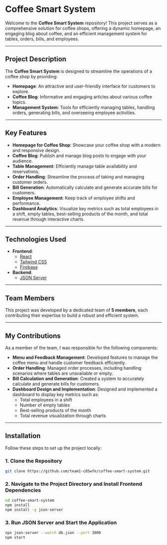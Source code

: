 # Coffee Smart System

Welcome to the **Coffee Smart System** repository! This project serves as a comprehensive solution for coffee shops, offering a dynamic homepage, an engaging blog about coffee, and an efficient management system for tables, orders, bills, and employees.

---

## Project Description

The **Coffee Smart System** is designed to streamline the operations of a coffee shop by providing:

- **Homepage**: An attractive and user-friendly interface for customers to explore.
- **Coffee Blog**: Informative and engaging articles about various coffee topics.
- **Management System**: Tools for efficiently managing tables, handling orders, generating bills, and overseeing employee activities.

---

## Key Features

- **Homepage for Coffee Shop**: Showcase your coffee shop with a modern and responsive design.
- **Coffee Blog**: Publish and manage blog posts to engage with your audience.
- **Table Management**: Efficiently manage table availability and reservations.
- **Order Handling**: Streamline the process of taking and managing customer orders.
- **Bill Generation**: Automatically calculate and generate accurate bills for customers.
- **Employee Management**: Keep track of employee shifts and performance.
- **Dashboard Analytics**: Visualize key metrics such as total employees in a shift, empty tables, best-selling products of the month, and total revenue through interactive charts.

---

## Technologies Used

- **Frontend**:
  - [React](https://reactjs.org/)
  - [Tailwind CSS](https://tailwindcss.com/)
  - [Firebase](https://firebase.google.com/)
- **Backend**:
  - [JSON Server](https://github.com/typicode/json-server)

---

## Team Members

This project was developed by a dedicated team of **5 members**, each contributing their expertise to build a robust and efficient system.

---

## My Contributions

As a member of the team, I was responsible for the following components:

- **Menu and Feedback Management**: Developed features to manage the coffee menu and handle customer feedback efficiently.
- **Order Handling**: Managed order processes, including handling scenarios where tables are unavailable or empty.
- **Bill Calculation and Generation**: Created a system to accurately calculate and generate bills for customers.
- **Dashboard Design and Implementation**: Designed and implemented a dashboard to display key metrics such as:
  - Total employees in a shift
  - Number of empty tables
  - Best-selling products of the month
  - Total revenue visualization through charts

---

## Installation

Follow these steps to set up the project locally:

### **1. Clone the Repository**

```bash
git clone https://github.com/team1-c05wfe/coffee-smart-system.git
```

### **2. Navigate to the Project Directory and Install Frontend Dependencies**

```bash
cd coffee-smart-system
npm install
npm install -g json-server
```

### **3.  Run JSON Server and Start the Application**

```bash
npx json-server --watch db.json --port 3000
npm start
```


